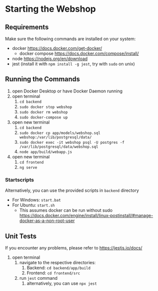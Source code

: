 # Starting the Webshop

## Requirements
Make sure the following commands are installed on your system:
- docker https://docs.docker.com/get-docker/
  - docker compose https://docs.docker.com/compose/install/
- node https://nodejs.org/en/download
- jest (install it with `npm install -g jest`, try with `sudo` on unix)

## Running the Commands
1. open Docker Desktop or have Docker Daemon running
2. open terminal
   1. `cd backend`
   2. `sudo docker stop webshop`
   3. `sudo docker rm webshop`
   4. `sudo docker-compose up`
3. open new terminal
   1. `cd backend`
   2. `sudo docker cp app/models/webshop.sql webshop:/var/lib/postgresql/data/` 
   3. `sudo docker exec -it webshop psql -U postgres -f /var/lib/postgresql/data/webshop.sql`
   4. `node app/build/webapp.js`
4. open new terminal
   1. `cd frontend`
   2. `ng serve`

### Startscripts
Alternatively, you can use the provided scripts in `backend` directory 
- For Windows: `start.bat`
- For Ubuntu: `start.sh`
  - This assumes docker can be run without sudo https://docs.docker.com/engine/install/linux-postinstall/#manage-docker-as-a-non-root-user

## Unit Tests
If you encounter any problems, please refer to https://jestjs.io/docs/

1. open terminal
   1. navigate to the respective directories:
      1. Backend: `cd backend/app/build`
      2. Frontend: `cd frontend/src`
   2. run `jest` command
      1. alternatively, you can use `npx jest`